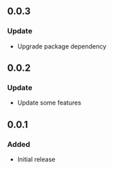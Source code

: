## 0.0.3

### Update
- Upgrade package dependency

## 0.0.2

### Update
- Update some features

## 0.0.1

### Added
- Initial release
